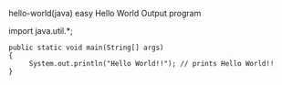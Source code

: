 hello-world(java)
easy Hello World Output program 

import java.util.*;

    public static void main(String[] args) 
    {
         System.out.println("Hello World!!"); // prints Hello World!!
    }
    

